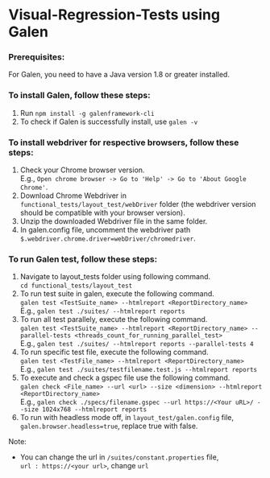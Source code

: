 # Visual-Regression-Tests using Galen


### Prerequisites:
For Galen, you need to have a Java version 1.8 or greater installed.<br> 
### To install Galen, follow these steps:
1. Run `npm install -g galenframework-cli`<br> 
2. To check if Galen is successfully install, use `galen -v`<br>

### To install webdriver for respective browsers, follow these steps:
1. Check your Chrome browser version.<br> E.g., `Open chrome browser -> Go to 'Help' -> Go to 'About Google Chrome'`.<br> 
2. Download Chrome Webdriver in `functional_tests/layout_test/webDriver` folder (the webdriver version should be compatible with your browser version).<br> 
3. Unzip the downloaded Webdriver file in the same folder.<br> 
4. In galen.config file, uncomment the webdriver path `$.webdriver.chrome.driver=webDriver/chromedriver`.<br>
### To run Galen test, follow these steps:
1. Navigate to layout_tests folder using following command. <br> 
`cd functional_tests/layout_test`<br>
2. To run test suite in galen, execute the following command.<br>
`galen test <TestSuite_name> --htmlreport <ReportDirectory_name>`<br>
E.g., `galen test ./suites/ --htmlreport reports`<br>
3. To run all test parallely, execute the following command.<br>
`galen test <TestSuite_name> --htmlreport <ReportDirectory_name> --parallel-tests <threads_count_for_running_parallel_test>`<br>
E.g., `galen test ./suites/ --htmlreport reports --parallel-tests 4`<br>
4. To run specific test file, execute the following command.<br>
`galen test <TestFile_name> --htmlreport <ReportDirectory_name>`<br>
E.g., `galen test ./suites/testfilename.test.js --htmlreport reports`<br>
5. To execute and check a gspec file use the following command.<br>
`galen check <File_name> --url <url> --size <dimension> --htmlreport <ReportDirectory_name>`<br>
E.g., `galen check ./specs/filename.gspec --url https://<Your uRL>/ --size 1024x768 --htmlreport reports`<br>
6. To run with headless mode off, in `layout_test/galen.config` file, `galen.browser.headless=true`, replace true with false.<br>

Note:<br>
- You can change the url in `/suites/constant.properties` file,<br> `url : https://<your url>`, change `url` 
